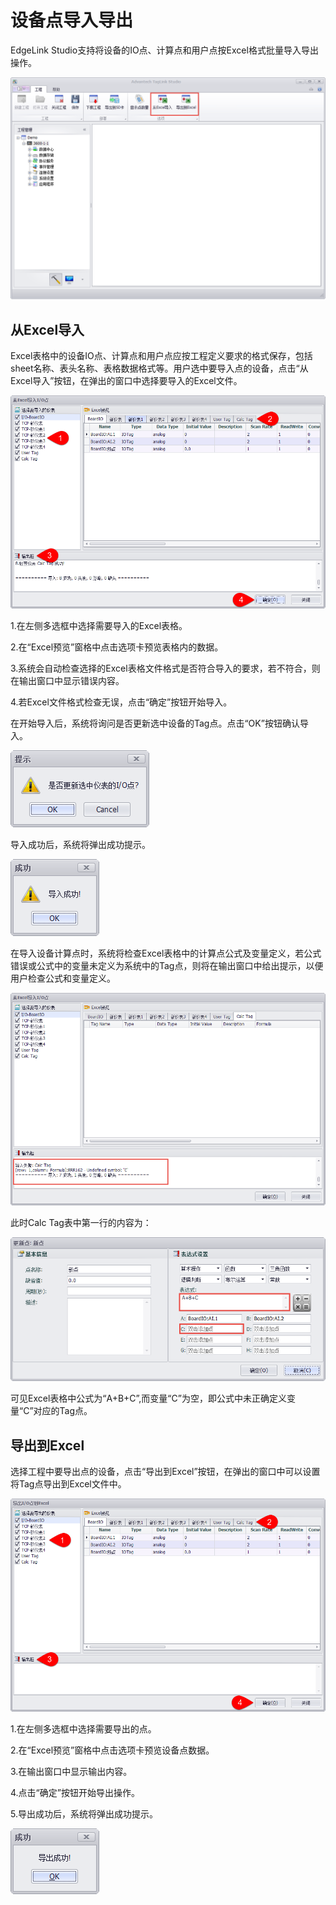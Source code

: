 # 设备点导入导出

EdgeLink Studio支持将设备的IO点、计算点和用户点按Excel格式批量导入导出操作。

![](ImportExport_importexport.png)

## 从Excel导入

Excel表格中的设备IO点、计算点和用户点应按工程定义要求的格式保存，包括sheet名称、表头名称、表格数据格式等。用户选中要导入点的设备，点击“从Excel导入”按钮，在弹出的窗口中选择要导入的Excel文件。

![](ImportExport_import.png)

1.在左侧多选框中选择需要导入的Excel表格。

2.在“Excel预览”窗格中点击选项卡预览表格内的数据。

3.系统会自动检查选择的Excel表格文件格式是否符合导入的要求，若不符合，则在输出窗口中显示错误内容。

4.若Excel文件格式检查无误，点击“确定”按钮开始导入。

在开始导入后，系统将询问是否更新选中设备的Tag点。点击“OK”按钮确认导入。

![](ImportExport_importask.png)

导入成功后，系统将弹出成功提示。

![](ImportExport_importok.png)

在导入设备计算点时，系统将检查Excel表格中的计算点公式及变量定义，若公式错误或公式中的变量未定义为系统中的Tag点，则将在输出窗口中给出提示，以便用户检查公式和变量定义。

![](ImportExport_importerror.png)

此时Calc Tag表中第一行的内容为：

![](ImportExport_formula.png)

可见Excel表格中公式为“A+B+C”,而变量“C”为空，即公式中未正确定义变量“C”对应的Tag点。

## 导出到Excel

选择工程中要导出点的设备，点击“导出到Excel”按钮，在弹出的窗口中可以设置将Tag点导出到Excel文件中。

![](ImportExport_export.png)

1.在左侧多选框中选择需要导出的点。

2.在“Excel预览”窗格中点击选项卡预览设备点数据。

3.在输出窗口中显示输出内容。

4.点击“确定”按钮开始导出操作。

5.导出成功后，系统将弹出成功提示。

![](ImportExport_exportok.png)